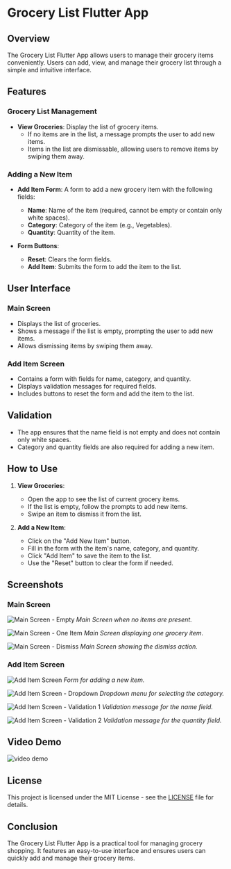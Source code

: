 # Grocery List Flutter App

## Overview

The Grocery List Flutter App allows users to manage their grocery items conveniently. Users can add, view, and manage their grocery list through a simple and intuitive interface.

## Features

### Grocery List Management

- **View Groceries**: Display the list of grocery items.
  - If no items are in the list, a message prompts the user to add new items.
  - Items in the list are dismissable, allowing users to remove items by swiping them away.

### Adding a New Item

- **Add Item Form**: A form to add a new grocery item with the following fields:
  - **Name**: Name of the item (required, cannot be empty or contain only white spaces).
  - **Category**: Category of the item (e.g., Vegetables).
  - **Quantity**: Quantity of the item.

- **Form Buttons**:
  - **Reset**: Clears the form fields.
  - **Add Item**: Submits the form to add the item to the list.

## User Interface

### Main Screen

- Displays the list of groceries.
- Shows a message if the list is empty, prompting the user to add new items.
- Allows dismissing items by swiping them away.

### Add Item Screen

- Contains a form with fields for name, category, and quantity.
- Displays validation messages for required fields.
- Includes buttons to reset the form and add the item to the list.

## Validation

- The app ensures that the name field is not empty and does not contain only white spaces.
- Category and quantity fields are also required for adding a new item.

## How to Use

1. **View Groceries**:
   - Open the app to see the list of current grocery items.
   - If the list is empty, follow the prompts to add new items.
   - Swipe an item to dismiss it from the list.

2. **Add a New Item**:
   - Click on the "Add New Item" button.
   - Fill in the form with the item's name, category, and quantity.
   - Click "Add Item" to save the item to the list.
   - Use the "Reset" button to clear the form if needed.

## Screenshots

### Main Screen
![Main Screen - Empty](screenshots/main_screen_empty.png)
*Main Screen when no items are present.*

![Main Screen - One Item](screenshots/main_screen_one_item.png)
*Main Screen displaying one grocery item.*

![Main Screen - Dismiss](screenshots/main_screen_dismiss.png)
*Main Screen showing the dismiss action.*

### Add Item Screen
![Add Item Screen](screenshots/add_item_screen.png)
*Form for adding a new item.*

![Add Item Screen - Dropdown](screenshots/add_item_screen_dropdown.png)
*Dropdown menu for selecting the category.*

![Add Item Screen - Validation 1](screenshots/add_item_screen_validation1.png)
*Validation message for the name field.*

![Add Item Screen - Validation 2](screenshots/add_item_screen_validation2.png)
*Validation message for the quantity field.*

## Video Demo

![video demo](screenshots/app.gif)

## License

This project is licensed under the MIT License - see the [LICENSE](LICENSE) file for details.

## Conclusion

The Grocery List Flutter App is a practical tool for managing grocery shopping. It features an easy-to-use interface and ensures users can quickly add and manage their grocery items.
